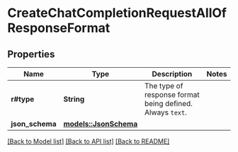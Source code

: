 # CreateChatCompletionRequestAllOfResponseFormat

## Properties

Name | Type | Description | Notes
------------ | ------------- | ------------- | -------------
**r#type** | **String** | The type of response format being defined. Always `text`. | 
**json_schema** | [**models::JsonSchema**](JSON_schema.md) |  | 

[[Back to Model list]](../README.md#documentation-for-models) [[Back to API list]](../README.md#documentation-for-api-endpoints) [[Back to README]](../README.md)


